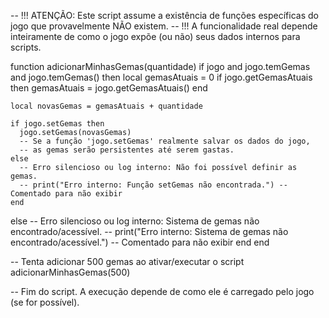 -- !!! ATENÇÃO: Este script assume a existência de funções específicas do jogo que provavelmente NÃO existem.
-- !!! A funcionalidade real depende inteiramente de como o jogo expõe (ou não) seus dados internos para scripts.

function adicionarMinhasGemas(quantidade)
  if jogo and jogo.temGemas and jogo.temGemas() then
    local gemasAtuais = 0
    if jogo.getGemasAtuais then
      gemasAtuais = jogo.getGemasAtuais()
    end

    local novasGemas = gemasAtuais + quantidade

    if jogo.setGemas then
      jogo.setGemas(novasGemas)
      -- Se a função 'jogo.setGemas' realmente salvar os dados do jogo,
      -- as gemas serão persistentes até serem gastas.
    else
      -- Erro silencioso ou log interno: Não foi possível definir as gemas.
      -- print("Erro interno: Função setGemas não encontrada.") -- Comentado para não exibir
    end
  else
     -- Erro silencioso ou log interno: Sistema de gemas não encontrado/acessível.
     -- print("Erro interno: Sistema de gemas não encontrado/acessível.") -- Comentado para não exibir
  end
end

-- Tenta adicionar 500 gemas ao ativar/executar o script
adicionarMinhasGemas(500)

-- Fim do script. A execução depende de como ele é carregado pelo jogo (se for possível).
